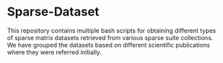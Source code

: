 # Sparse-Dataset

This repository contains multiple bash scripts for obtaining different types of
sparse matrix datasets retrieved from various sparse suite collections. We have 
grouped the datasets based on different scientific publications where they were 
referred initially.
